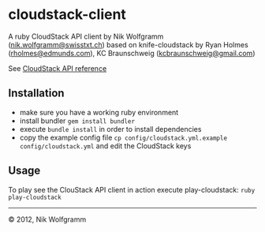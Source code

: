 # cloudstack-client

A ruby CloudStack API client by Nik Wolfgramm (<nik.wolfgramm@swisstxt.ch>) based on knife-cloudstack by Ryan Holmes (<rholmes@edmunds.com>), KC Braunschweig (<kcbraunschweig@gmail.com>)

See [CloudStack API reference](http://download.cloud.com/releases/3.0.3/api_3.0.3/TOC_Domain_Admin.html)

## Installation
 - make sure you have a working ruby environment
 - install bundler `gem install bundler`
 - execute `bundle install` in order to install dependencies
 - copy the example config file `cp config/cloudstack.yml.example config/cloudstack.yml` and edit the CloudStack keys

## Usage 
To play see the ClouStack API client in action execute play-cloudstack:
`ruby play-cloudstack`

***
&copy; 2012, Nik Wolfgramm
